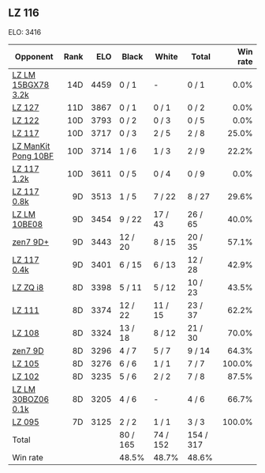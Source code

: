 ## LZ 116 ##

ELO: 3416

Opponent | Rank | ELO | Black | White | Total | Win rate
---------|-----:|----:|-------|-------|-------|-------:
[LZ LM 15BGX78 3.2k](LZ%20LM%2015BGX78%203.2k.md) | 14D | 4459 | 0 / 1 | - | 0 / 1 | 0.0%
[LZ 127](LZ%20127.md) | 11D | 3867 | 0 / 1 | 0 / 1 | 0 / 2 | 0.0%
[LZ 122](LZ%20122.md) | 10D | 3793 | 0 / 2 | 0 / 3 | 0 / 5 | 0.0%
[LZ 117](LZ%20117.md) | 10D | 3717 | 0 / 3 | 2 / 5 | 2 / 8 | 25.0%
[LZ ManKit Pong 10BF](LZ%20ManKit%20Pong%2010BF.md) | 10D | 3714 | 1 / 6 | 1 / 3 | 2 / 9 | 22.2%
[LZ 117 1.2k](LZ%20117%201.2k.md) | 10D | 3611 | 0 / 5 | 0 / 4 | 0 / 9 | 0.0%
[LZ 117 0.8k](LZ%20117%200.8k.md) | 9D | 3513 | 1 / 5 | 7 / 22 | 8 / 27 | 29.6%
[LZ LM 10BE08](LZ%20LM%2010BE08.md) | 9D | 3454 | 9 / 22 | 17 / 43 | 26 / 65 | 40.0%
[zen7 9D+](zen7%209D+.md) | 9D | 3443 | 12 / 20 | 8 / 15 | 20 / 35 | 57.1%
[LZ 117 0.4k](LZ%20117%200.4k.md) | 9D | 3401 | 6 / 15 | 6 / 13 | 12 / 28 | 42.9%
[LZ ZQ i8](LZ%20ZQ%20i8.md) | 8D | 3398 | 5 / 11 | 5 / 12 | 10 / 23 | 43.5%
[LZ 111](LZ%20111.md) | 8D | 3374 | 12 / 22 | 11 / 15 | 23 / 37 | 62.2%
[LZ 108](LZ%20108.md) | 8D | 3324 | 13 / 18 | 8 / 12 | 21 / 30 | 70.0%
[zen7 9D](zen7%209D.md) | 8D | 3296 | 4 / 7 | 5 / 7 | 9 / 14 | 64.3%
[LZ 105](LZ%20105.md) | 8D | 3276 | 6 / 6 | 1 / 1 | 7 / 7 | 100.0%
[LZ 102](LZ%20102.md) | 8D | 3235 | 5 / 6 | 2 / 2 | 7 / 8 | 87.5%
[LZ LM 30BOZ06 0.1k](LZ%20LM%2030BOZ06%200.1k.md) | 8D | 3205 | 4 / 6 | - | 4 / 6 | 66.7%
[LZ 095](LZ%20095.md) | 7D | 3125 | 2 / 2 | 1 / 1 | 3 / 3 | 100.0%
Total | | | 80 / 165 | 74 / 152 | 154 / 317 | 
Win rate| | | 48.5% | 48.7% | 48.6% | 
